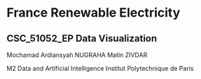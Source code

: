 # France Renewable Electricity
## CSC_51052_EP Data Visualization

Mochamad Ardiansyah NUGRAHA
Matin ZIVDAR

M2 Data and Artificial Intelligence 
Institut Polytechnique de Paris
